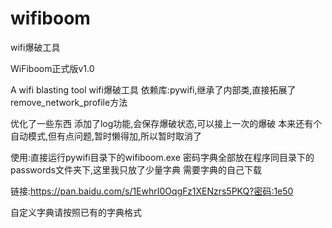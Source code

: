 # wifiboom
wifi爆破工具


WiFiboom正式版v1.0

A wifi blasting tool
wifi爆破工具 依赖库:pywifi,继承了内部类,直接拓展了remove_network_profile方法

优化了一些东西
添加了log功能,会保存爆破状态,可以接上一次的爆破
本来还有个自动模式,但有点问题,暂时懒得加,所以暂时取消了

使用:直接运行pywifi目录下的wifiboom.exe
密码字典全部放在程序同目录下的passwords文件夹下,这里我只放了少量字典
需要字典的自己下载

链接:https://pan.baidu.com/s/1EwhrI0OqgFz1XENzrs5PKQ?密码:1e50

自定义字典请按照已有的字典格式
